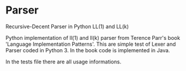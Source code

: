 # Parser
Recursive-Decent Parser in Python LL(1) and LL(k)

Python implementation of ll(1) and ll(k) parser from Terence Parr's book 'Language Implementation Patterns'.
This are simple test of Lexer and Parser coded in Python 3. In the book code is implemented in Java.

In the tests file there are all usage informations.
